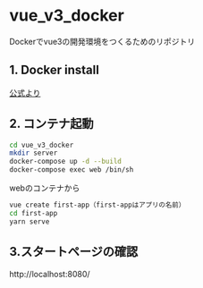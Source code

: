 # vue_v3_docker

Dockerでvue3の開発環境をつくるためのリポジトリ

## 1. Docker install

[公式より](https://matsuand.github.io/docs.docker.jp.onthefly/get-docker/)

## 2. コンテナ起動

```bash
cd vue_v3_docker
mkdir server
docker-compose up -d --build  
docker-compose exec web /bin/sh 
```

webのコンテナから

```bash
vue create first-app（first-appはアプリの名前）
cd first-app
yarn serve
```

## 3.スタートページの確認

http://localhost:8080/ 
